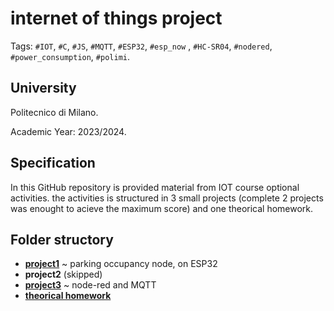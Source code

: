 # internet of things project

Tags: `#IOT`, `#C`, `#JS`, `#MQTT`, `#ESP32`, `#esp_now` , `#HC-SR04`, `#nodered`, `#power_consumption`, `#polimi`.

## University

Politecnico di Milano.

Academic Year: 2023/2024.

## Specification 
In this GitHub repository is provided material from IOT course optional activities.
the activities is structured in 3 small projects (complete 2 projects was enought to acieve the maximum score) and one theorical homework.

## Folder structory
- [**project1**]() ~ parking occupancy node, on ESP32
- **project2** (skipped)
- [**project3**]() ~ node-red and MQTT 
- [**theorical homework**]()